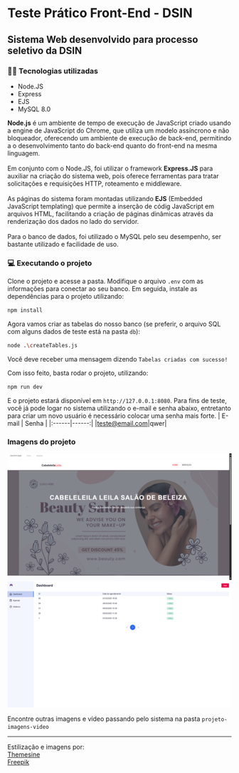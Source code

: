 # Teste Prático Front-End - DSIN

## Sistema Web desenvolvido para processo seletivo da DSIN


### 🧑‍💻 Tecnologias utilizadas
* Node.JS
* Express
* EJS
* MySQL 8.0

**Node.js** é um ambiente de tempo de execução de JavaScript criado usando a engine de JavaScript do Chrome, que utiliza um modelo assíncrono e não bloqueador, oferecendo um ambiente de execução de back-end, permitindo a o desenvolvimento tanto do back-end quanto do front-end na mesma linguagem.
<br/>
<br/>
Em conjunto com o Node.JS, foi utilizar o framework **Express.JS** para auxiliar na criação do sistema web, pois oferece ferramentas para tratar solicitações e requisições HTTP, roteamento e middleware.
<br/>
<br/>
As páginas do sistema foram montadas utilizando **EJS** (Embedded JavaScript templating) que permite a inserção de códig JavaScript em arquivos HTML, facilitando a criação de páginas dinâmicas através da renderização dos dados no lado do servidor.
<br/>
<br/>
Para o banco de dados, foi utilizado o MySQL pelo seu desempenho, ser bastante utilizado e facilidade de uso.


### 💻 Executando o projeto
Clone o projeto e acesse a pasta. Modifique o arquivo `.env` com as informações
para conectar ao seu banco. Em seguida, instale as dependências para o projeto utilizando:
```bash
npm install
```

Agora vamos criar as tabelas do nosso banco (se preferir, o arquivo SQL com alguns dados de teste está na pasta `db`):
```bash
node .\createTables.js
```
Você deve receber uma mensagem dizendo `Tabelas criadas com sucesso!`

Com isso feito, basta rodar o projeto, utilizando:
```bash
npm run dev
```
E o projeto estará disponível em `http://127.0.0.1:8080`. Para fins de teste, você já
pode logar no sistema utilizando o e-mail e senha abaixo, entretanto para criar um novo usuário é necessário colocar uma senha mais forte.
| E-mail | Senha |
|:------|------:|
|teste@email.com|qwer|

### Imagens do projeto
![Tela inicial](/projeto-imagens-video/1-main.png?raw=true)
![Dashboard](/projeto-imagens-video/5-dashboard.png?raw=true)

Encontre outras imagens e vídeo passando pelo sistema na pasta `projeto-imagens-video`

---
Estilização e imagens por:<br/> 
[Themesine](https://www.themesine.com/)<br/>
[Freepik](https://www.freepik.com/)
